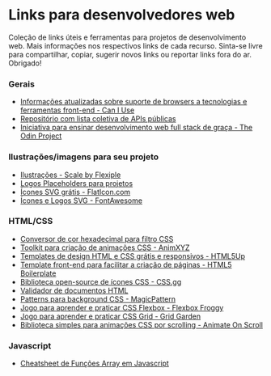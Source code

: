 # Links para desenvolvedores web
Coleção de links úteis e ferramentas para projetos de desenvolvimento web.
Mais informações nos respectivos links de cada recurso.
Sinta-se livre para compartilhar, copiar, sugerir novos links ou reportar links fora do ar.
Obrigado!

### Gerais
  - [Informações atualizadas sobre suporte de browsers a tecnologias e ferramentas front-end - Can I Use](https://caniuse.com/)
  - [Repositório com lista coletiva de APIs públicas](https://github.com/public-apis/public-apis)
  - [Iniciativa para ensinar desenvolvimento web full stack de graça - The Odin Project](https://theodinproject.com/)
  
### Ilustrações/imagens para seu projeto
  - [Ilustrações - Scale by Flexiple](https://2.flexiple.com/scale/all-illustrations)
  - [Logos Placeholders para projetos](https://placeholderlogo.com/)
  - [Ícones SVG grátis - FlatIcon.com](https://www.flaticon.com/)
  - [Ícones e Logos SVG - FontAwesome](https://fontawesome.com/icons?d=gallery)
  
  
### HTML/CSS
  - [Conversor de cor hexadecimal para filtro CSS](https://codepen.io/sosuke/pen/Pjoqqp)
  - [Toolkit para criação de animações CSS - AnimXYZ](https://animxyz.com/)
  - [Templates de design HTML e CSS grátis e responsivos - HTML5Up](https://html5up.net/)
  - [Template front-end para facilitar a criação de páginas - HTML5 Boilerplate](https://html5boilerplate.com/)
  - [Biblioteca open-source de ícones CSS - CSS.gg](https://css.gg/) 
  - [Validador de documentos HTML](https://validator.w3.org/)
  - [Patterns para background CSS - MagicPattern](https://www.magicpattern.design/tools/css-backgrounds/)
  - [Jogo para aprender e praticar CSS Flexbox - Flexbox Froggy](https://flexboxfroggy.com/)
  - [Jogo para aprender e praticar CSS Grid - Grid Garden](https://codepip.com/games/grid-garden/)
  - [Biblioteca simples para animações CSS por scrolling - Animate On Scroll](https://michalsnik.github.io/aos/)
### Javascript
  - [Cheatsheet de Funções Array em Javascript](https://i.redd.it/s8ev4pw1p4a61.jpg)
